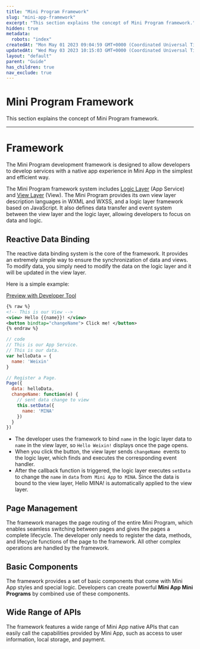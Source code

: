 ```yaml
---
title: "Mini Program Framework"
slug: "mini-app-framework"
excerpt: "This section explains the concept of Mini Program framework."
hidden: true
metadata: 
  robots: "index"
createdAt: "Mon May 01 2023 09:04:59 GMT+0000 (Coordinated Universal Time)"
updatedAt: "Wed May 03 2023 10:15:03 GMT+0000 (Coordinated Universal Time)"
layout: "default"
parent: "Guide"
has_children: true
nav_exclude: true
---
```

# Mini Program Framework 
This section explains the concept of Mini Program framework.
*** 
# Framework

The Mini Program development framework is designed to allow developers to develop services with a native app experience in Mini App in the simplest and efficient way.

The Mini Program framework system includes [Logic Layer](<>) (App Service) and [View Layer](<>) (View). The Mini Program provides its own view layer description languages in WXML and WXSS, and a logic layer framework based on JavaScript. It also defines data transfer and event system between the view layer and the logic layer, allowing developers to focus on data and logic.

## Reactive Data Binding

The reactive data binding system is the core of the framework. It provides an extremely simple way to ensure the synchronization of data and views. To modify data, you simply need to modify the data on the logic layer and it will be updated in the view layer.

Here is a simple example:

[Preview with Developer Tool](<>)

```xml
{% raw %}
<!-- This is our View -->
<view> Hello {{name}}! </view>
<button bindtap="changeName"> Click me! </button>
{% endraw %}
```

```javascript
// code
// This is our App Service.
// This is our data.
var helloData = {
  name: 'Weixin'
}

// Register a Page.
Page({
  data: helloData,
  changeName: function(e) {
    // sent data change to view
    this.setData({
      name: 'MINA'
    })
  }
})
```

- The developer uses the framework to bind `name` in the logic layer data to `name` in the view layer, so `Hello Weixin!` displays once the page opens.
- When you click the button, the view layer sends `changeName `events to the logic layer, which finds and executes the corresponding event handler.
- After the callback function is triggered, the logic layer executes `setData` to change the `name` in `data` from` Mini App` to` MINA`. Since the data is bound to the view layer, Hello MINA! is automatically applied to the view layer.

## Page Management

The framework manages the page routing of the entire Mini Program, which enables seamless switching between pages and gives the pages a complete lifecycle. The developer only needs to register the data, methods, and lifecycle functions of the page to the framework. All other complex operations are handled by the framework.

## Basic Components

The framework provides a set of basic components that come with Mini App styles and special logic. Developers can create powerful **Mini App Mini Programs** by combined use of these components.

## Wide Range of APIs

The framework features a wide range of Mini App native APIs that can easily call the capabilities provided by Mini App, such as access to user information, local storage, and payment.
